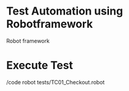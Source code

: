 # Test Automation using Robotframework
Robot framework

# Execute Test
/code robot tests/TC01_Checkout.robot
